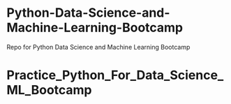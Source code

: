 # Python-Data-Science-and-Machine-Learning-Bootcamp
Repo for Python Data Science and Machine Learning Bootcamp
# Practice_Python_For_Data_Science_ML_Bootcamp
